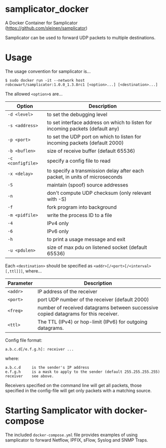 # samplicator_docker
A Docker Container for Samplicator (https://github.com/sleinen/samplicator)

Samplicator can be used to forward UDP packets to multiple destinations.

# Usage


The usage convention for samplicator is...

```
$ sudo docker run -it --network host robcowart/samplicator:1.0.0_1.3.8rc1 [<option>...] [<destination>...]
```

The allowed `<option>`s are...

Option | Description
---|---
`-d <level>` | to set the debugging level
`-s <address>` | to set interface address on which to listen for incoming packets (default any)
`-p <port>`	| to set the UDP port on which to listen for incoming packets (default 2000)
`-b <buflen>` | size of receive buffer (default 65536)
`-c <configfile>` | specify a config file to read
`-x <delay>` | to specify a transmission delay after each packet, in units of	microseconds
`-S` | maintain (spoof) source addresses
`-n` | don't compute UDP checksum (only relevant with -S)
`-f` | fork program into background
`-m <pidfile>` | write the process ID to a file
`-4` | IPv4 only
`-6` | IPv6 only
`-h` | to print a usage message and exit
`-u <pdulen>`	| size of max pdu on listened socket (default 65536)

Each `<destination>` should be specified as `<addr>[/<port>[/<interval>[,ttl]]]`, where...

Parameter | Description
---|---
`<addr>` | IP address of the receiver
`<port>` | port UDP number of the receiver (default 2000)
`<freq>` | number of received datagrams between successive copied datagrams for this receiver.
`<ttl>` | The TTL (IPv4) or hop-limit (IPv6) for outgoing datagrams.

Config file format:

    a.b.c.d[/e.f.g.h]: receiver ...

where:

	a.b.c.d     is the sender's IP address
    e.f.g.h     is a mask to apply to the sender (default 255.255.255.255)
    receiver    see above.

Receivers specified on the command line will get all packets, those
specified in the config-file will get only packets with a matching
source.

# Starting Samplicator with docker-compose
The included `docker-compose.yml` file provides examples of using samplicator to forward Netflow, IPFIX, sFlow, Syslog and SNMP Traps.
